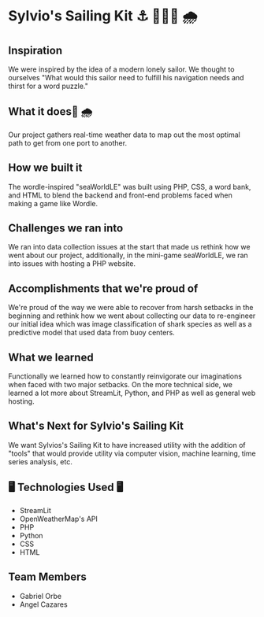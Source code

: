 <body background-color: white>
<h1> Sylvio's Sailing Kit ⚓ 🔱⛵🚢 🌧</h1>

## Inspiration
We were inspired by the idea of a modern lonely sailor. We thought to ourselves "What would this sailor need to fulfill his navigation needs and thirst for a word puzzle."

## What it does🚢 🌧
Our project gathers real-time weather data to map out the most optimal path to get from one port to another.

## How we built it
The wordle-inspired "seaWorldLE" was built using PHP, CSS, a word bank, and HTML to blend the backend and front-end problems faced when making a game like Wordle.

## Challenges we ran into
We ran into data collection issues at the start that made us rethink how we went about our project, additionally, in the mini-game seaWorldLE, we ran into issues with hosting a PHP website. 

## Accomplishments that we're proud of
We're proud of the way we were able to recover from harsh setbacks in the beginning and rethink how we went about collecting our data to re-engineer our initial idea which was image classification of shark species as well as a predictive model that used data from buoy centers.

## What we learned
Functionally we learned how to constantly reinvigorate our imaginations when faced with two major setbacks. On the more technical side, we learned a lot more about StreamLit, Python, and PHP as well as general web hosting. 

## What's Next for Sylvio's Sailing Kit
We want Sylvios's Sailing Kit to have increased utility with the addition of "tools" that would provide utility via computer vision, machine learning, time series analysis, etc. 

<h2> 🖥️ Technologies Used 🖥️ </h2>

<ul>
  <li> StreamLit</li>
  <li> OpenWeatherMap's API</li>
  <li>PHP</li>
  <li>Python</li>
  <li>CSS</li>
  <li>HTML</li>
  
</ul>
<h2>  Team Members </h2>
<ul>
  <li> Gabriel Orbe </li>
  <li> Angel Cazares</li>

</ul>

</body>

